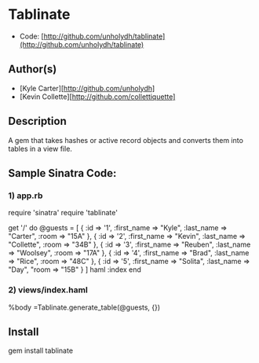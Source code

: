 # Tablinate

* Code: [http://github.com/unholydh/tablinate](http://github.com/unholydh/tablinate)

## Author(s)

* [Kyle Carter][http://github.com/unholydh]
* [Kevin Collette][http://github.com/collettiquette]

## Description

A gem that takes hashes or active record objects and converts them into tables in a view file.

## Sample Sinatra Code:

### 1) app.rb

require 'sinatra'
require 'tablinate'

get '/' do
  @guests = [
    { :id => '1', :first_name => "Kyle", :last_name => "Carter", :room => "15A" },
    { :id => '2', :first_name => "Kevin", :last_name => "Collette", :room => "34B" },
    { :id => '3', :first_name => "Reuben", :last_name => "Woolsey", :room => "17A" },
    { :id => '4', :first_name => "Brad", :last_name => "Rice", :room => "48C" },
    { :id => '5', :first_name => "Solita", :last_name => "Day", "room => "15B" }
  ] 
  haml :index
end

### 2) views/index.haml

%body
  =Tablinate.generate_table(@guests, {})

## Install

gem install tablinate


